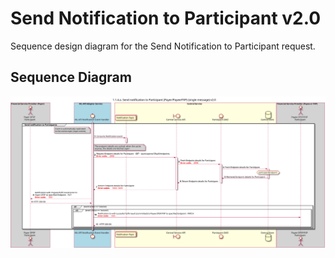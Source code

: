# Send Notification to Participant v2.0

Sequence design diagram for the Send Notification to Participant request.

## Sequence Diagram

![seq-prepare-1.1.4.a-v2.0.svg](../assets/diagrams/sequence/seq-prepare-1.1.4.a-v2.0.svg)
